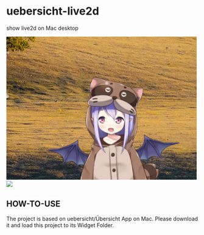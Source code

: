 # uebersicht-live2d
show live2d on Mac desktop

![](./screenshot.png)
![](./screenshot.gif)

## HOW-TO-USE
The project is based on uebersicht/Übersicht App on Mac.
Please download it and load this project to its Widget Folder.
